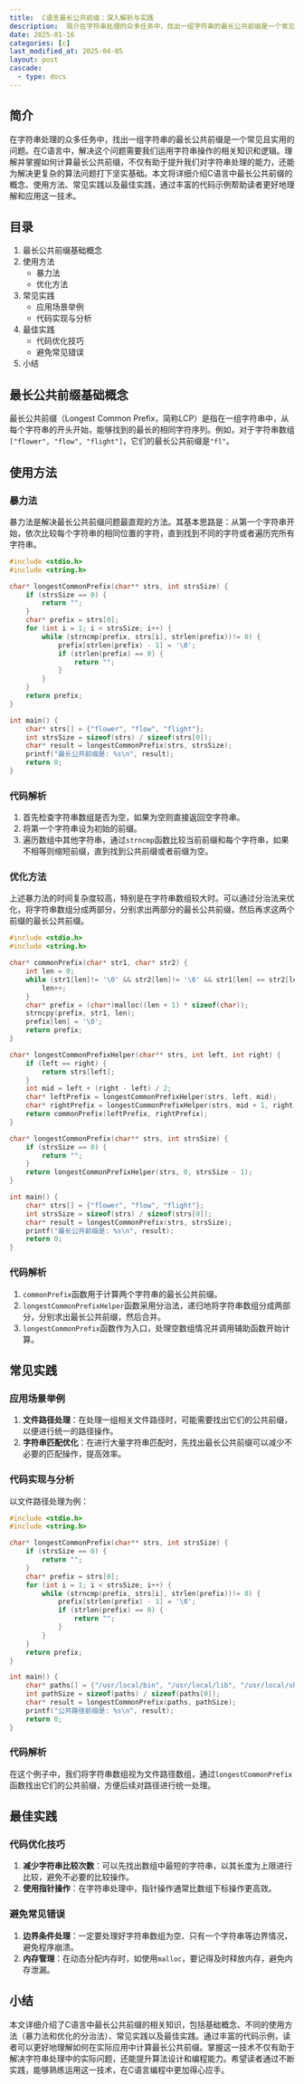 ```yaml
---
title:  C语言最长公共前缀：深入解析与实践
description:  简介在字符串处理的众多任务中，找出一组字符串的最长公共前缀是一个常见且实用的问题。在C语言中，解决这个问题需要我们运用字符串操作的相关知识和逻辑。理解并掌握如何计算最长公共前缀，不仅有助于提升我们对字符串处理的能力，还能为解决更复杂的算法问题打下坚实基础。本文将详细介绍C语言中最长公共前缀的概念、使用方法、常见实践以及最佳实践，通过丰富的代码示例帮助读者更好地理解和应用这一技术。
date: 2025-01-16
categories: [c]
last_modified_at: 2025-04-05 
layout: post
cascade:
  - type: docs
---
```



## 简介
在字符串处理的众多任务中，找出一组字符串的最长公共前缀是一个常见且实用的问题。在C语言中，解决这个问题需要我们运用字符串操作的相关知识和逻辑。理解并掌握如何计算最长公共前缀，不仅有助于提升我们对字符串处理的能力，还能为解决更复杂的算法问题打下坚实基础。本文将详细介绍C语言中最长公共前缀的概念、使用方法、常见实践以及最佳实践，通过丰富的代码示例帮助读者更好地理解和应用这一技术。

## 目录
1. 最长公共前缀基础概念
2. 使用方法
    - 暴力法
    - 优化方法
3. 常见实践
    - 应用场景举例
    - 代码实现与分析
4. 最佳实践
    - 代码优化技巧
    - 避免常见错误
5. 小结

## 最长公共前缀基础概念
最长公共前缀（Longest Common Prefix，简称LCP）是指在一组字符串中，从每个字符串的开头开始，能够找到的最长的相同字符序列。例如，对于字符串数组`["flower", "flow", "flight"]`，它们的最长公共前缀是`"fl"`。

## 使用方法
### 暴力法
暴力法是解决最长公共前缀问题最直观的方法。其基本思路是：从第一个字符串开始，依次比较每个字符串的相同位置的字符，直到找到不同的字符或者遍历完所有字符串。

```c
#include <stdio.h>
#include <string.h>

char* longestCommonPrefix(char** strs, int strsSize) {
    if (strsSize == 0) {
        return "";
    }
    char* prefix = strs[0];
    for (int i = 1; i < strsSize; i++) {
        while (strncmp(prefix, strs[i], strlen(prefix))!= 0) {
            prefix[strlen(prefix) - 1] = '\0';
            if (strlen(prefix) == 0) {
                return "";
            }
        }
    }
    return prefix;
}

int main() {
    char* strs[] = {"flower", "flow", "flight"};
    int strsSize = sizeof(strs) / sizeof(strs[0]);
    char* result = longestCommonPrefix(strs, strsSize);
    printf("最长公共前缀是: %s\n", result);
    return 0;
}
```

### 代码解析
1. 首先检查字符串数组是否为空，如果为空则直接返回空字符串。
2. 将第一个字符串设为初始的前缀。
3. 遍历数组中其他字符串，通过`strncmp`函数比较当前前缀和每个字符串，如果不相等则缩短前缀，直到找到公共前缀或者前缀为空。

### 优化方法
上述暴力法的时间复杂度较高，特别是在字符串数组较大时。可以通过分治法来优化，将字符串数组分成两部分，分别求出两部分的最长公共前缀，然后再求这两个前缀的最长公共前缀。

```c
#include <stdio.h>
#include <string.h>

char* commonPrefix(char* str1, char* str2) {
    int len = 0;
    while (str1[len]!= '\0' && str2[len]!= '\0' && str1[len] == str2[len]) {
        len++;
    }
    char* prefix = (char*)malloc((len + 1) * sizeof(char));
    strncpy(prefix, str1, len);
    prefix[len] = '\0';
    return prefix;
}

char* longestCommonPrefixHelper(char** strs, int left, int right) {
    if (left == right) {
        return strs[left];
    }
    int mid = left + (right - left) / 2;
    char* leftPrefix = longestCommonPrefixHelper(strs, left, mid);
    char* rightPrefix = longestCommonPrefixHelper(strs, mid + 1, right);
    return commonPrefix(leftPrefix, rightPrefix);
}

char* longestCommonPrefix(char** strs, int strsSize) {
    if (strsSize == 0) {
        return "";
    }
    return longestCommonPrefixHelper(strs, 0, strsSize - 1);
}

int main() {
    char* strs[] = {"flower", "flow", "flight"};
    int strsSize = sizeof(strs) / sizeof(strs[0]);
    char* result = longestCommonPrefix(strs, strsSize);
    printf("最长公共前缀是: %s\n", result);
    return 0;
}
```

### 代码解析
1. `commonPrefix`函数用于计算两个字符串的最长公共前缀。
2. `longestCommonPrefixHelper`函数采用分治法，递归地将字符串数组分成两部分，分别求出最长公共前缀，然后合并。
3. `longestCommonPrefix`函数作为入口，处理空数组情况并调用辅助函数开始计算。

## 常见实践
### 应用场景举例
1. **文件路径处理**：在处理一组相关文件路径时，可能需要找出它们的公共前缀，以便进行统一的路径操作。
2. **字符串匹配优化**：在进行大量字符串匹配时，先找出最长公共前缀可以减少不必要的匹配操作，提高效率。

### 代码实现与分析
以文件路径处理为例：

```c
#include <stdio.h>
#include <string.h>

char* longestCommonPrefix(char** strs, int strsSize) {
    if (strsSize == 0) {
        return "";
    }
    char* prefix = strs[0];
    for (int i = 1; i < strsSize; i++) {
        while (strncmp(prefix, strs[i], strlen(prefix))!= 0) {
            prefix[strlen(prefix) - 1] = '\0';
            if (strlen(prefix) == 0) {
                return "";
            }
        }
    }
    return prefix;
}

int main() {
    char* paths[] = {"/usr/local/bin", "/usr/local/lib", "/usr/local/share"};
    int pathSize = sizeof(paths) / sizeof(paths[0]);
    char* result = longestCommonPrefix(paths, pathSize);
    printf("公共路径前缀是: %s\n", result);
    return 0;
}
```

### 代码解析
在这个例子中，我们将字符串数组视为文件路径数组，通过`longestCommonPrefix`函数找出它们的公共前缀，方便后续对路径进行统一处理。

## 最佳实践
### 代码优化技巧
1. **减少字符串比较次数**：可以先找出数组中最短的字符串，以其长度为上限进行比较，避免不必要的比较操作。
2. **使用指针操作**：在字符串处理中，指针操作通常比数组下标操作更高效。

### 避免常见错误
1. **边界条件处理**：一定要处理好字符串数组为空、只有一个字符串等边界情况，避免程序崩溃。
2. **内存管理**：在动态分配内存时，如使用`malloc`，要记得及时释放内存，避免内存泄漏。

## 小结
本文详细介绍了C语言中最长公共前缀的相关知识，包括基础概念、不同的使用方法（暴力法和优化的分治法）、常见实践以及最佳实践。通过丰富的代码示例，读者可以更好地理解如何在实际应用中计算最长公共前缀。掌握这一技术不仅有助于解决字符串处理中的实际问题，还能提升算法设计和编程能力。希望读者通过不断实践，能够熟练运用这一技术，在C语言编程中更加得心应手。